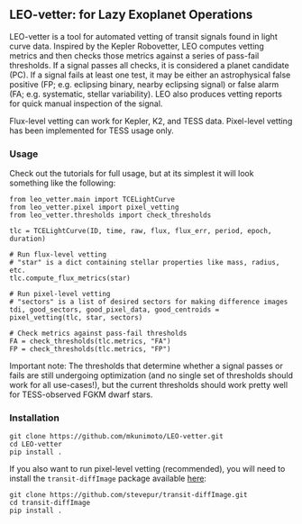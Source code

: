 ## LEO-vetter: for Lazy Exoplanet Operations ##

LEO-vetter is a tool for automated vetting of transit signals found in light curve data. Inspired by the Kepler Robovetter, LEO computes vetting metrics and then checks those metrics against a series of pass-fail thresholds. If a signal passes all checks, it is considered a planet candidate (PC). If a signal fails at least one test, it may be either an astrophysical false positive (FP; e.g. eclipsing binary, nearby eclipsing signal) or false alarm (FA; e.g. systematic, stellar variability). LEO also produces vetting reports for quick manual inspection of the signal.

Flux-level vetting can work for Kepler, K2, and TESS data. Pixel-level vetting has been implemented for TESS usage only.

### Usage ###

Check out the tutorials for full usage, but at its simplest it will look something like the following:

```
from leo_vetter.main import TCELightCurve
from leo_vetter.pixel import pixel_vetting
from leo_vetter.thresholds import check_thresholds

tlc = TCELightCurve(ID, time, raw, flux, flux_err, period, epoch, duration)

# Run flux-level vetting
# "star" is a dict containing stellar properties like mass, radius, etc.
tlc.compute_flux_metrics(star)

# Run pixel-level vetting
# "sectors" is a list of desired sectors for making difference images
tdi, good_sectors, good_pixel_data, good_centroids = pixel_vetting(tlc, star, sectors)

# Check metrics against pass-fail thresholds
FA = check_thresholds(tlc.metrics, "FA")
FP = check_thresholds(tlc.metrics, "FP")
```

Important note: The thresholds that determine whether a signal passes or fails are still undergoing optimization (and no single set of thresholds should work for all use-cases!), but the current thresholds should work pretty well for TESS-observed FGKM dwarf stars.

### Installation ###

```
git clone https://github.com/mkunimoto/LEO-vetter.git
cd LEO-vetter
pip install .
```

If you also want to run pixel-level vetting (recommended), you will need to install the `transit-diffImage` package available [here](https://github.com/stevepur/transit-diffImage):

```
git clone https://github.com/stevepur/transit-diffImage.git
cd transit-diffImage
pip install .
```
